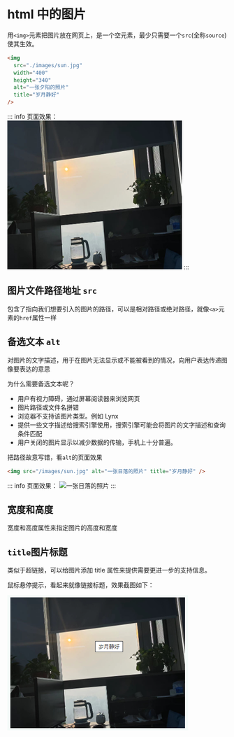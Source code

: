 # html 中的图片

用`<img>`元素把图片放在网页上，是一个空元素，最少只需要一个`src`(全称`source`)使其生效。

```html
<img
  src="./images/sun.jpg"
  width="400"
  height="340"
  alt="一张夕阳的照片"
  title="岁月静好"
/>
```

::: info 页面效果：
<img
  src="./images/sun.jpg"
  width="400"
  height="340"
  alt="一张日落的照片"
  title="岁月静好"
/>
:::

## 图片文件路径地址 `src`

包含了指向我们想要引入的图片的路径，可以是相对路径或绝对路径，就像`<a>`元素的`href`属性一样

## 备选文本 `alt`

对图片的文字描述，用于在图片无法显示或不能被看到的情况，向用户表达传递图像要表达的意思

为什么需要备选文本呢？

- 用户有视力障碍，通过屏幕阅读器来浏览网页
- 图片路径或文件名拼错
- 浏览器不支持该图片类型。例如 Lynx
- 提供一些文字描述给搜索引擎使用，搜索引擎可能会将图片的文字描述和查询条件匹配
- 用户关闭的图片显示以减少数据的传输，手机上十分普遍。

把路径故意写错，看`alt`的页面效果

```html
<img src="/images/sun.jpg" alt="一张日落的照片" title="岁月静好" />
```

::: info 页面效果：
<img
src="/images/sun.jpg"
alt="一张日落的照片"
title="岁月静好"
/>
:::

## 宽度和高度

宽度和高度属性来指定图片的高度和宽度

## `title`图片标题

类似于超链接，可以给图片添加 title 属性来提供需要更进一步的支持信息。

鼠标悬停提示，看起来就像链接标题，效果截图如下：

![图片鼠标悬浮后的效果](./images/sunTitle.png)
